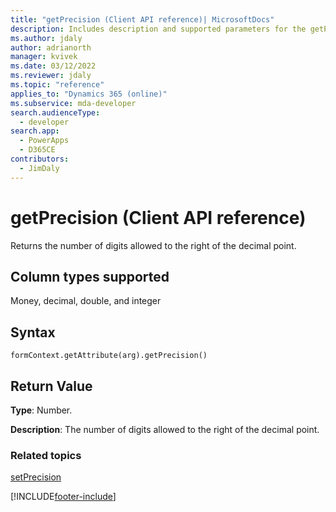 ```yaml
---
title: "getPrecision (Client API reference)| MicrosoftDocs"
description: Includes description and supported parameters for the getPrecision method.
ms.author: jdaly
author: adrianorth
manager: kvivek
ms.date: 03/12/2022
ms.reviewer: jdaly
ms.topic: "reference"
applies_to: "Dynamics 365 (online)"
ms.subservice: mda-developer
search.audienceType: 
  - developer
search.app: 
  - PowerApps
  - D365CE
contributors:
  - JimDaly
---
```

# getPrecision (Client API reference)



Returns the number of digits allowed to the right of the decimal point. 

## Column types supported

Money, decimal, double, and integer

## Syntax

`formContext.getAttribute(arg).getPrecision()`

## Return Value

**Type**: Number. 

**Description**: The number of digits allowed to the right of the decimal point.

### Related topics

[setPrecision](setPrecision.md)



[!INCLUDE[footer-include](../../../../../includes/footer-banner.md)]